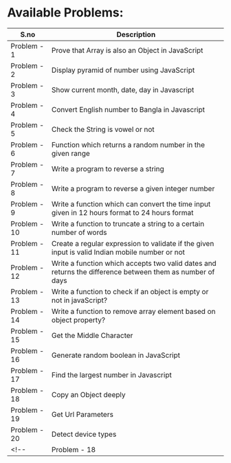 # Available Problems:

| S.no  | Description  |
| ------------ | ------------ |
| Problem - 1  |  Prove that Array is also an Object in JavaScript |
| Problem - 2  | Display pyramid of number using JavaScript  |
| Problem - 3  | Show current month, date, day in Javascript  |
| Problem - 4  | Convert English number to Bangla in Javascript  |
| Problem - 5  | Check the String is vowel or not  |
| Problem - 6  | Function which returns a random number in the given range  |
| Problem - 7  | Write a program to reverse a string  |
| Problem - 8  | Write a program to reverse a given integer number  |
| Problem - 9  | Write a function which can convert the time input given in 12 hours format to 24 hours format  |
| Problem - 10  | Write a function to truncate a string to a certain number of words  |
| Problem - 11  | Create a regular expression to validate if the given input is valid Indian mobile number or not  |
| Problem - 12  | Write a function which accepts two valid dates and returns the difference between them as number of days  |
| Problem - 13  | Write a function to check if an object is empty or not in javaScript?  |
| Problem - 14  | Write a function to remove array element based on object property?  |
| Problem - 15  | Get the Middle Character  |
| Problem - 16  | Generate  random boolean in JavaScript  |
| Problem - 17  | Find the largest number in Javascript  |
| Problem - 18  | Copy an Object deeply  |
| Problem - 19  | Get Url Parameters  |
| Problem - 20  | Detect device types  |
<!-- | Problem - 18  |   | -->
